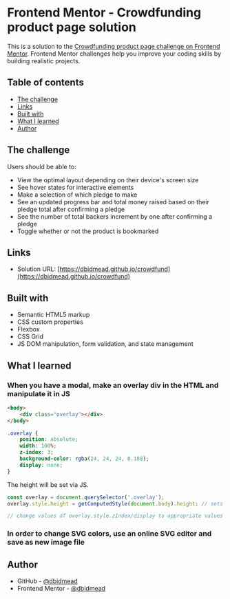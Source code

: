 # Frontend Mentor - Crowdfunding product page solution

This is a solution to the [Crowdfunding product page challenge on Frontend Mentor](https://www.frontendmentor.io/challenges/crowdfunding-product-page-7uvcZe7ZR). Frontend Mentor challenges help you improve your coding skills by building realistic projects. 

## Table of contents

- [The challenge](#the-challenge)
- [Links](#links)
- [Built with](#built-with)
- [What I learned](#what-i-learned)
- [Author](#author)

## The challenge

Users should be able to:

- View the optimal layout depending on their device's screen size
- See hover states for interactive elements
- Make a selection of which pledge to make
- See an updated progress bar and total money raised based on their pledge total after confirming a pledge
- See the number of total backers increment by one after confirming a pledge
- Toggle whether or not the product is bookmarked

## Links

- Solution URL: [https://dbidmead.github.io/crowdfund](https://dbidmead.github.io/crowdfund)

## Built with

- Semantic HTML5 markup
- CSS custom properties
- Flexbox
- CSS Grid
- JS DOM manipulation, form validation, and state management

## What I learned

### When you have a modal, make an overlay div in the HTML and manipulate it in JS
```html
<body>
    <div class="overlay"></div>
</body>
```

```css
.overlay {
    position: absolute;
    width: 100%;
    z-index: 3;
    background-color: rgba(24, 24, 24, 0.188);
    display: none;
}
```
The height will be set via JS.

```js
const overlay = document.querySelector('.overlay');
overlay.style.height = getComputedStyle(document.body).height; // sets overlay height to entire body height

// change values of overlay.style.zIndex/display to appropriate values when mobile menus or modals are activated
```

### In order to change SVG colors, use an online SVG editor and save as new image file

## Author

- GitHub - [@dbidmead](https://github.com/dbidmead)
- Frontend Mentor - [@dbidmead](https://www.frontendmentor.io/profile/dbidmead)